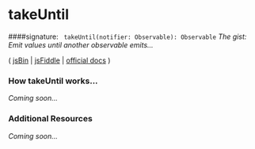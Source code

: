 # takeUntil

####signature: ` takeUntil(notifier: Observable): Observable`
*The gist: Emit values until another observable emits...*

( [jsBin]() | [jsFiddle]() | [official docs](http://reactivex.io/rxjs/class/es6/Observable.js~Observable.html#instance-method-takeUntil) )


### How takeUntil works...
*Coming soon...*


### Additional Resources
*Coming soon...*
